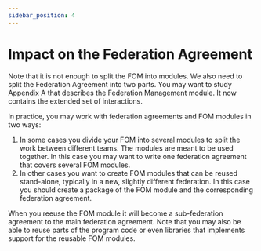 ```yaml
---
sidebar_position: 4
---
```


# Impact on the Federation Agreement

Note that it is not enough to split the FOM into modules. We also need to split the Federation Agreement into two parts. You may want to study Appendix A that describes the Federation Management module. It now contains the extended set of interactions.

In practice, you may work with federation agreements and FOM modules in two ways:

1.	In some cases you divide your FOM into several modules to split the work between different teams. The modules are meant to be used together. In this case you may want to write one federation agreement that covers several FOM modules.
2.	In other cases you want to create FOM modules that can be reused stand-alone, typically in a new, slightly different federation. In this case you should create a package of the FOM module and the corresponding federation agreement. 

When you reeuse the FOM module it will become a sub-federation agreement to the main federation agreement. Note that you may also be able to reuse parts of the program code or even libraries that implements support for the reusable FOM modules.
